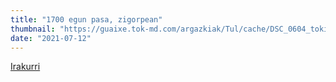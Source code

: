 ```yaml
---
title: "1700 egun pasa, zigorpean"
thumbnail: "https://guaixe.tok-md.com/argazkiak/Tul/cache/DSC_0604_tokikom_735x413.JPG"
date: "2021-07-12"
---
```

[Irakurri](https://guaixe.eus/altsasu/1626076126811-1700-egun-pasa-zigorpean)

